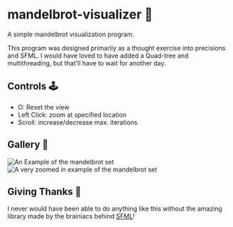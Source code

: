 # mandelbrot-visualizer 🔬
A simple mandelbrot visualization program.

This program was designed primarily as a thought exercise into precisions and SFML. I would have loved to have added a Quad-tree and multithreading, but that'll have to wait for another day.

## Controls 🕹
- O: Reset the view
- Left Click: zoom at specified location
- Scroll: increase/decrease max. iterations

## Gallery 📸
![An Example of the mandelbrot set](https://i.imgur.com/w6l7CdO.png)
![A very zoomed in example of the mandelbrot set](https://i.imgur.com/utUvJM3.png)

## Giving Thanks 🍗
I never would have been able to do anything like this without the amazing library made by the brainiacs behind [SFML](https://www.sfml-dev.org/)! 
